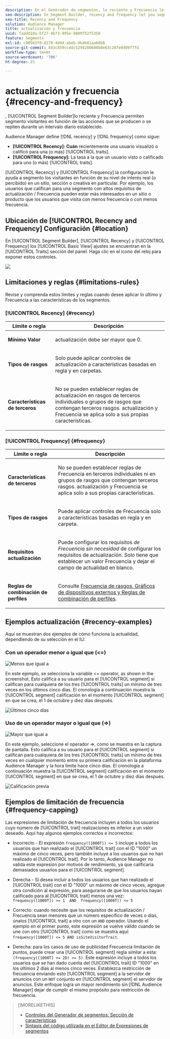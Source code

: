 ```yaml
---
description: En el Generador de segmentos, lo reciente y Frecuencia le permiten segmento visitantes en función de las acciones que ocurren o se repiten durante un intervalo diario establecido.
seo-description: In Segment Builder, recency and frequency let you segment visitors based on actions that occur or repeat over a set daily interval.
seo-title: Recency and Frequency
solution: Audience Manager
title: actualización y frecuencia
uuid: faadd18a-bf27-4b73-995e-9809f52f5350
feature: Segments
exl-id: c00563f0-d270-4d4d-abeb-4b4b81aa68b8
source-git-commit: 4d3c859cc4dc5294286680b0e63c287e0409f7fd
workflow-type: tm+mt
source-wordcount: '706'
ht-degree: 1%

---
```


# actualización y frecuencia {#recency-and-frequency}

, [!UICONTROL Segment Builder]lo reciente y Frecuencia permiten segmento visitantes en función de las acciones que se producen o se repiten durante un intervalo diario establecido.

Audience Manager define [!DNL recency] y [!DNL frequency] como sigue:

* **[!UICONTROL Recency]: Cuán** recientemente una usuario visualizó o calificó para una (o más) [!UICONTROL traits].
* **[!UICONTROL Frequency]:** La tasa a la que un usuario visto o calificado para uno (o más) [!UICONTROL traits].

[!UICONTROL Recency] y [!UICONTROL Frequency] la configuración le ayuda a segmento los visitantes en función de su nivel de interés real (o percibido) en un sitio, sección o creativa en particular. Por ejemplo, los usuarios que califican para una segmento con altos requisitos de actualización / Frecuencia pueden estar más interesados en un sitio o producto que los usuarios que visita con menos frecuencia o con menos frecuencia.

## Ubicación de [!UICONTROL Recency and Frequency] Configuración {#location}

En [!UICONTROL Segment Builder], [!UICONTROL Recency] y [!UICONTROL Frequency] los [!UICONTROL Basic View] ajustes se encuentran en la [!UICONTROL Traits] sección del panel. Haga clic en el icono del reloj para exponer estos controles.

![](assets/recency_frequency.png)

## Limitaciones y reglas {#limitations-rules}

Revise y comprenda estos límites y reglas cuando desee aplicar lo último y Frecuencia a las características de los segmentos.

### [!UICONTROL Recency] {#recency}

<table id="table_026064124C694D75B7A960457D50170B"> 
 <thead> 
  <tr> 
   <th colname="col1" class="entry"> Límite o regla </th> 
   <th colname="col2" class="entry"> Descripción </th> 
  </tr> 
 </thead>
 <tbody> 
  <tr> 
   <td colname="col1"> <p> <b>Mínimo Valor</b> </p> </td> 
   <td colname="col2"> <p>actualización debe ser mayor que 0. </p> </td> 
  </tr>
  <tr> 
   <td colname="col1"> <p> <b>Tipos de rasgos</b> </p> </td> 
   <td colname="col2"> <p>Solo puede aplicar controles de actualización a características basadas en regla y en carpetas. </p> </td> 
  </tr> 
  <tr> 
   <td colname="col1"> <p> <b>Características de terceros</b> </p> </td> 
   <td colname="col2"> <p>No se pueden establecer reglas de actualización en rasgos de terceros individuales o grupos de rasgos que contengan terceros rasgos. actualización y Frecuencia se aplica solo a sus propias características. </p> </td> 
  </tr> 
 </tbody> 
</table>

### [!UICONTROL Frequency] {#frequency}

<table id="table_EBD621D26C8B4D03933E8C0753C892A7"> 
 <thead> 
  <tr> 
   <th colname="col1" class="entry"> Límite o regla </th> 
   <th colname="col2" class="entry"> Descripción </th> 
  </tr> 
 </thead>
 <tbody> 
  <tr> 
   <td colname="col1"> <p> <b>Características de terceros</b> </p> </td> 
   <td colname="col2"> <p>No se pueden establecer reglas de Frecuencia en terceros individuales ni en grupos de rasgos que contengan terceros rasgos. actualización y Frecuencia se aplica solo a sus propias características. </p> </td> 
  </tr> 
  <tr> 
   <td colname="col1"> <p> <b>Tipos de rasgos</b> </p> </td> 
   <td colname="col2"> <p>Puede aplicar controles de Frecuencia solo a características basadas en regla y en carpeta. </p> </td> 
  </tr> 
  <tr> 
   <td colname="col1"> <p> <b>Requisitos actualización</b> </p> </td> 
   <td colname="col2"> <p>Puede configurar los requisitos <i>de Frecuencia sin necesidad</i> de configurar los requisitos de actualización. Solo tiene que establecer un valor Frecuencia y dejar el campo de actualidad en blanco. </p> </td> 
  </tr> 
  <tr> 
   <td colname="col1"> <p><b>Reglas de combinación de perfiles</b> </p> </td> 
   <td colname="col2"> <p>Consulte <a href="../../faq/faq-profile-merge.md#trait-freq-device-rules"> Frecuencia de rasgos, Gráficos de dispositivos externos y Reglas de combinación de perfiles</a>. </p> </td> 
  </tr> 
 </tbody> 
</table>

## Ejemplos actualización {#recency-examples}

Aquí se muestran dos ejemplos de cómo funciona la actualidad, dependiendo de su selección en el IU:

### Con un operador menor o igual que (&lt;=)

![Menos que igual a](assets/less-than-equal-to.png)

En este ejemplo, se selecciona la variable &lt;= operator, as shown in the screenshot. Esto califica a su usuario para el [!UICONTROL segment] si califican para cualquiera de los tres [!UICONTROL traits] un mínimo de tres veces en los últimos cinco días. El cronología a continuación muestra la [!UICONTROL segment] calificación en el momento [!UICONTROL segment] en que se crea, el 1 de octubre y diez días después.

![Últimos cinco días](assets/last-5-days.png)

### Uso de un operador mayor o igual que (=>)

![Mayor que igual a](assets/greater-than-equal-to.png)

En este ejemplo, seleccione el operador =>, como se muestra en la captura de pantalla. Esto califica a su usuario para el [!UICONTROL segment] si califican para cualquiera de los tres [!UICONTROL traits] un mínimo de tres veces en cualquier momento entre su primera calificación en la plataforma Audience Manager y la hora límite hace cinco días. El cronología a continuación muestra la [!UICONTROL segment] calificación en el momento [!UICONTROL segment] en que se crea, el 1 de octubre y diez días después.

![Calificación previa](assets/earlier-qualification.png)


## Ejemplos de limitación de frecuencia {#frequency-capping}

Las expresiones de limitación de frecuencia incluyen a todos los usuarios cuyo número de [!UICONTROL trait] realizaciones es inferior a un valor deseado. Aquí hay algunos ejemplos correctos e incorrectos:

* Incorrecto - El expresión `frequency([1000T]) <= 5` incluye a todos los usuarios que han realizado el [!UICONTROL trait] con el ID &quot;1000&quot; un máximo de cinco veces, pero también incluye a los usuarios que no han realizado el [!UICONTROL trait]. Por lo tanto, Audience Manager no valida este expresión por motivos de rendimiento, ya que calificaría demasiados usuarios para el [!UICONTROL segment].

* Derecha - Si desea incluir a todos los usuarios que han realizado el [!UICONTROL trait] con el ID &quot;1000&quot; un máximo de cinco veces, agregue otra condición al expresión, para asegurarse de que los usuarios hayan calificado para al [!UICONTROL trait] menos una vez:  `frequency([1000T]) >= 1  AND  frequency([1000T]) <= 5`

* Correcto: cuando necesite que los requisitos de actualización / Frecuencia sean menores que un número específico de veces o días, únalos [!UICONTROL trait] a otro con un `AND` operador. Usando el ejemplo en el primer punto, este expresión se vuelve válido cuando se une con otro [!UICONTROL trait] como se muestra aquí: `frequency([1000T]) <= 5 AND isSiteVisitorTrait`.

* Derecha: para los casos de uso de publicidad Frecuencia limitación de puntos, puede crear una [!UICONTROL segment] regla similar a esta: `(frequency([1000T] <= 2D) >= 5)`. Este expresión incluye a todos los usuarios que se han dado cuenta del [!UICONTROL trait] ID &quot;1000&quot; en los últimos 2 días al menos cinco veces. Establezca restricción de frecuencia enviando esto [!UICONTROL segment] a la servidor de anuncios con un `NOT` conjunto en [!UICONTROL segment] el servidor de anuncios. Este enfoque logra un mayor rendimiento sin [!DNL Audience Manager] dejar de cumplir el mismo propósito para restricción de frecuencia.

>[!MORELIKETHIS]
>
>* [Controles del Generador de segmentos: Sección de características](../../features/segments/segment-builder.md#segment-builder-controls-traits)
>* [Sintaxis del código utilizada en el Editor de Expresiones de segmentos](../../features/segments/segment-code-syntax.md)
